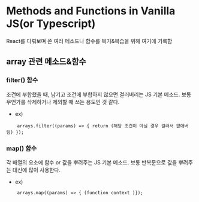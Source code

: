 # Methods and Functions in Vanilla JS(or Typescript)
React를 다뤄보며 쓴 여러 메소드나 함수를 복기&복습을 위해 여기에 기록함

## array 관련 메소드&함수

### filter() 함수
조건에 부합했을 때, 남기고 조건에 부합하지 않으면 걸러버리는 JS 기본 메소드. 보통 무언가를 삭제하거나 제외할 때 쓰는 용도인 것 같다.
- ex)
```JS
    arrays.filter((params) => { return (해당 조건이 아닐 경우 걸러서 없애버림) });
```

### map() 함수
각 배열의 요소에 함수 or 값을 뿌려주는 JS 기본 메소드. 보통 반복문으로 값을 뿌려주는 대신에 많이 사용한다.
- ex)
```JS
    arrays.map((params) => { (function context )});
```